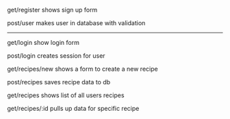 get/register
shows sign up form

post/user
 makes user in database with validation
______________________________________________________
get/login
    show login form  

post/login
    creates session for user

get/recipes/new
    shows a form to create a new recipe

post/recipes
    saves recipe data to db 

get/recipes
    shows list of all users recipes

get/recipes/:id 
    pulls up data for specific recipe

